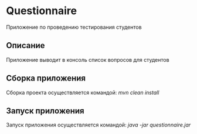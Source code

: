 # Questionnaire

Приложение по проведению тестирования студентов

## Описание

Приложение выводит в консоль список вопросов для студентов

## Сборка приложения

Сборка проекта осуществляется командой: _mvn clean install_

## Запуск приложения

Запуск приложения осуществляется командой: _java -jar questionnaire.jar_